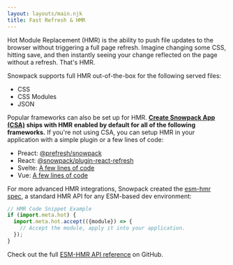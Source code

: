 ```yaml
---
layout: layouts/main.njk
title: Fast Refresh & HMR
---
```


Hot Module Replacement (HMR) is the ability to push file updates to the browser without triggering a full page refresh. Imagine changing some CSS, hitting save, and then instantly seeing your change reflected on the page without a refresh. That's HMR.

Snowpack supports full HMR out-of-the-box for the following served files:

- CSS
- CSS Modules
- JSON

Popular frameworks can also be set up for HMR. **[Create Snowpack App (CSA)](https://github.com/snowpackjs/snowpack/blob/main/create-snowpack-app) ships with HMR enabled by default for all of the following frameworks.** If you're not using CSA, you can setup HMR in your application with a simple plugin or a few lines of code:

- Preact: [@prefresh/snowpack](https://www.npmjs.com/package/@prefresh/snowpack)
- React: [@snowpack/plugin-react-refresh](https://www.npmjs.com/package/@snowpack/plugin-react-refresh)
- Svelte: [A few lines of code](https://github.com/snowpackjs/snowpack/blob/main/create-snowpack-app/app-template-svelte/src/index.js#L9-L16)
- Vue: [A few lines of code](https://github.com/snowpackjs/snowpack/blob/main/create-snowpack-app/app-template-vue/src/index.js#L7-L14)

For more advanced HMR integrations, Snowpack created the [esm-hmr spec](https://github.com/snowpackjs/esm-hmr), a standard HMR API for any ESM-based dev environment:

```js
// HMR Code Snippet Example
if (import.meta.hot) {
  import.meta.hot.accept(({module}) => {
    // Accept the module, apply it into your application.
  });
}
```

Check out the full [ESM-HMR API reference](https://github.com/snowpackjs/esm-hmr) on GitHub.
